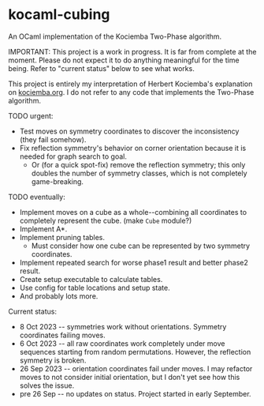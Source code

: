 # kocaml-cubing
An OCaml implementation of the Kociemba Two-Phase algorithm.

IMPORTANT: This project is a work in progress. It is far from complete at the moment. Please do not expect it to do anything meaningful for the time being. Refer to "current status" below to see what works.

This project is entirely my interpretation of Herbert Kociemba's explanation on [kociemba.org](http://kociemba.org/cube.htm). I do not refer to any code that implements the Two-Phase algorithm.

TODO urgent:
* Test moves on symmetry coordinates to discover the inconsistency (they fail somehow).
* Fix reflection symmetry's behavior on corner orientation because it is needed for graph search to goal.
  * Or (for a quick spot-fix) remove the reflection symmetry; this only doubles the number of symmetry classes, which is not completely game-breaking.

TODO eventually:
* Implement moves on a cube as a whole--combining all coordinates to completely represent the cube. (make `Cube` module?)
* Implement A*.
* Implement pruning tables.
  * Must consider how one cube can be represented by two symmetry coordinates.
* Implement repeated search for worse phase1 result and better phase2 result.
* Create setup executable to calculate tables.
* Use config for table locations and setup state.
* And probably lots more.

Current status:
* 8 Oct 2023 -- symmetries work without orientations. Symmetry coordinates failing moves.
* 6 Oct 2023 -- all raw coordinates work completely under move sequences starting from random permutations. However, the reflection symmetry is broken.
* 26 Sep 2023 -- orientation coordinates fail under moves. I may refactor moves to not consider initial orientation, but I don't yet see how this solves the issue.
* pre 26 Sep -- no updates on status. Project started in early September.